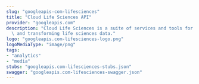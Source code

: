 ```yaml
---
slug: "googleapis-com-lifesciences"
title: "Cloud Life Sciences API"
provider: "googleapis.com"
description: "Cloud Life Sciences is a suite of services and tools for managing, processing,\
  \ and transforming life sciences data."
logo: "googleapis.com-lifesciences-logo.png"
logoMediaType: "image/png"
tags:
- "analytics"
- "media"
stubs: "googleapis.com-lifesciences-stubs.json"
swagger: "googleapis.com-lifesciences-swagger.json"
---
```

